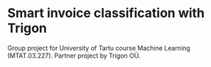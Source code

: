 # Smart invoice classification with Trigon
Group project for University of Tartu course Machine Learning (MTAT.03.227). Partner project by Trigon OÜ.
